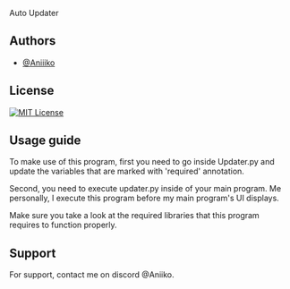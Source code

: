 Auto Updater




## Authors

- [@Aniiiko](https://github.com/Aniiiko)


## License

[![MIT License](https://img.shields.io/badge/License-MIT-green.svg)](https://choosealicense.com/licenses/mit/)


## Usage guide

To make use of this program, first you need to go inside Updater.py and update the variables that are marked with 'required' annotation. 

Second, you need to execute updater.py inside of your main program. Me personally, I execute this program before my main program's UI displays.

Make sure you take a look at the required libraries that this program requires to function properly.


## Support

For support, contact me on discord @Aniiko.

